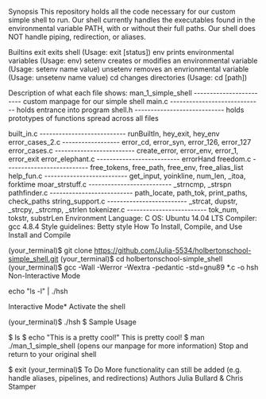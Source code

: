 Synopsis
This repository holds all the code necessary for our custom simple shell to run. Our shell currently handles the executables found in the environmental variable PATH, with or without their full paths. Our shell does NOT handle piping, redirection, or aliases.

Builtins
exit exits shell (Usage: exit [status])
env prints environmental variables (Usage: env)
setenv creates or modifies an environmental variable (Usage: setenv name value)
unsetenv removes an envrionmental variable (Usage: unsetenv name value)
cd changes directories (Usage: cd [path])

Description of what each file shows:
man_1_simple_shell ------------------------ custom manpage for our simple shell
main.c ----------------------------- holds entrance into program
shell.h ---------------------------- holds prototypes of functions spread across all files

built_in.c --------------------------- runBuiltIn, hey_exit, hey_env
error_cases_2.c ------------------ error_cd, error_syn, error_126, error_127
error_cases.c ------------------------- create_error, error_env, error_1, error_exit
error_elephant.c -------------------------- errorHand
freedom.c -------------------------- free_tokens, free_path, free_env, free_alias_list
help_fun.c -------------------------- get_input, yoinkline, num_len, _itoa, forktime
moar_strstuff.c -------------------------- _strncmp, _strspn
pathfinder.c -------------------------- path_locate, path_tok, print_paths, check_paths
string_support.c ------------------------- _strcat, dupstr, _strcpy, _strcmp, _strlen
tokenizer.c ------------------------- tok_num, tokstr, substrLen
Environment
Language: C
OS: Ubuntu 14.04 LTS
Compiler: gcc 4.8.4
Style guidelines: Betty style
How To Install, Compile, and Use
Install and Compile

(your_terminal)$ git clone https://github.com/Julia-5534/holbertonschool-simple_shell.git
(your_terminal)$ cd holbertonschool-simple_shell
(your_terminal)$ gcc -Wall -Werror -Wextra -pedantic -std=gnu89 *.c -o hsh
Non-Interactive Mode

echo "ls -l" | ./hsh

Interactive Mode* Activate the shell

(your_terminal)$ ./hsh
$
Sample Usage

$ ls
$ echo "This is a pretty cool!"
This is pretty cool!
$ man ./man_1_simple_shell (opens our manpage for more information)
Stop and return to your original shell

$ exit
(your_terminal)$
To Do
More functionality can still be added (e.g. handle aliases, pipelines, and redirections)
Authors
Julia Bullard & Chris Stamper

